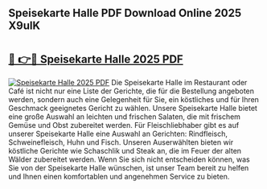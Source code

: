 ## Speisekarte Halle PDF Download Online 2025 X9ulK

# <h2><a href="http://gcc53k.nevu.top/?p=Speisekarte+Halle">🔗 👉🔴 Speisekarte Halle 2025 PDF</a></h2>

[![Speisekarte Halle 2025 PDF](https://i.imgur.com/dBaPXMq.png)](http://gcc53k.nevu.top/?p=Speisekarte+Halle)
Die Speisekarte Halle im Restaurant oder Café ist nicht nur eine Liste der Gerichte, die für die Bestellung angeboten werden, sondern auch eine Gelegenheit für Sie, ein köstliches und für Ihren Geschmack geeignetes Gericht zu wählen. Unsere Speisekarte Halle bietet eine große Auswahl an leichten und frischen Salaten, die mit frischem Gemüse und Obst zubereitet werden. Für Fleischliebhaber gibt es auf unserer Speisekarte Halle eine Auswahl an Gerichten: Rindfleisch, Schweinefleisch, Huhn und Fisch. Unseren Auserwählten bieten wir köstliche Gerichte wie Schaschlik und Steak an, die im Feuer der alten Wälder zubereitet werden. Wenn Sie sich nicht entscheiden können, was Sie von der Speisekarte Halle wünschen, ist unser Team bereit zu helfen und Ihnen einen komfortablen und angenehmen Service zu bieten.
